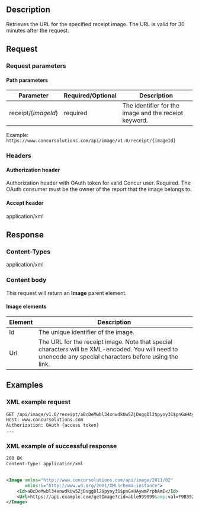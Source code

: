 
## Description 
Retrieves the URL for the specified receipt image. The URL is valid for 30 minutes after the request. 

## Request 

### Request parameters 

#### Path parameters 

| Parameter | Required/Optional | Description | 
|-----------|-----------|---------------------| 
|receipt/{_imageId_} | required | The identifier for the image and the receipt keyword. | 

Example: `https://www.concursolutions.com/api/image/v1.0/receipt/{imageId}` 

### Headers 

#### Authorization header 

 
Authorization header with OAuth token for valid Concur user. Required. The OAuth consumer must be the owner of the report that the image belongs to. 

#### Accept header 
application/xml 

## Response 

### Content-Types 
application/xml 

### Content body 
This request will return an **Image** parent element. 

#### Image elements 

| Element |  Description | 
|-----------|---------------------| 
| Id | The unique identifier of the image. | 
| Url | The URL for the receipt image. Note that special characters will be XML-encoded. You will need to unencode any special characters before using the link.| 

## Examples 

### XML example request 

```xml 
GET /api/image/v1.0/receipt/aBcDeMwbl34xnwdkUw5ZjDsggDl2$pyoy31$pnGaHAywmPrpbAmE        HTTPS/1.1  
Host: www.concursolutions.com  
Authorization: OAuth {access token}   
... 
``` 

### XML example of successful response 

```xml 
200 OK 
Content-Type: application/xml 

 
<Image xmlns="http://www.concursolutions.com/api/image/2011/02" 
       xmlns:i="http://www.w3.org/2001/XMLSchema-instance"> 
    <Id>aBcDeMwbl34xnwdkUw5ZjDsggDl2$pyoy31$pnGaHAywmPrpbAmE</Id>  
    <Url>https://api.example.com/getImage?cid=able999999&amp;val=F9B35244G86</Url> 
</Image>  
```

